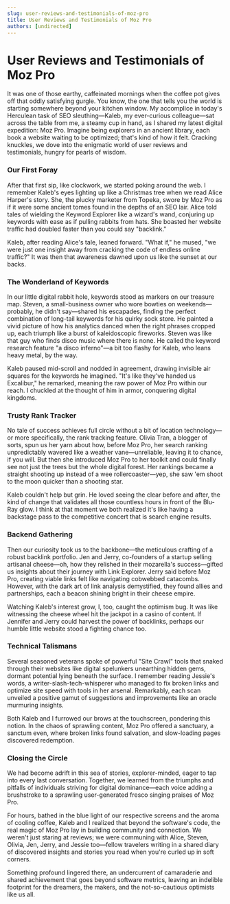 ```yaml
---
slug: user-reviews-and-testimonials-of-moz-pro
title: User Reviews and Testimonials of Moz Pro
authors: [undirected]
---
```



# User Reviews and Testimonials of Moz Pro

It was one of those earthy, caffeinated mornings when the coffee pot gives off that oddly satisfying gurgle. You know, the one that tells you the world is starting somewhere beyond your kitchen window. My accomplice in today's Herculean task of SEO sleuthing—Kaleb, my ever-curious colleague—sat across the table from me, a steamy cup in hand, as I shared my latest digital expedition: Moz Pro. Imagine being explorers in an ancient library, each book a website waiting to be optimized; that's kind of how it felt. Cracking knuckles, we dove into the enigmatic world of user reviews and testimonials, hungry for pearls of wisdom. 

### Our First Foray 

After that first sip, like clockwork, we started poking around the web. I remember Kaleb's eyes lighting up like a Christmas tree when we read Alice Harper's story. She, the plucky marketer from Topeka, swore by Moz Pro as if it were some ancient tomes found in the depths of an SEO lair. Alice told tales of wielding the Keyword Explorer like a wizard's wand, conjuring up keywords with ease as if pulling rabbits from hats. She boasted her website traffic had doubled faster than you could say "backlink."

Kaleb, after reading Alice's tale, leaned forward. "What if," he mused, "we were just one insight away from cracking the code of endless online traffic?" It was then that awareness dawned upon us like the sunset at our backs.

### The Wonderland of Keywords 

In our little digital rabbit hole, keywords stood as markers on our treasure map. Steven, a small-business owner who wore bowties on weekends—probably, he didn't say—shared his escapades, finding the perfect combination of long-tail keywords for his quirky sock store. He painted a vivid picture of how his analytics danced when the right phrases cropped up, each triumph like a burst of kaleidoscopic fireworks. Steven was like that guy who finds disco music where there is none. He called the keyword research feature "a disco inferno"—a bit too flashy for Kaleb, who leans heavy metal, by the way.

Kaleb paused mid-scroll and nodded in agreement, drawing invisible air squares for the keywords he imagined. "It's like they've handed us Excalibur," he remarked, meaning the raw power of Moz Pro within our reach. I chuckled at the thought of him in armor, conquering digital kingdoms.

### Trusty Rank Tracker

No tale of success achieves full circle without a bit of location technology—or more specifically, the rank tracking feature. Olivia Tran, a blogger of sorts, spun us her yarn about how, before Moz Pro, her search ranking unpredictably wavered like a weather vane—unreliable, leaving it to chance, if you will. But then she introduced Moz Pro to her toolkit and could finally see not just the trees but the whole digital forest. Her rankings became a straight shooting up instead of a wee rollercoaster—yep, she saw 'em shoot to the moon quicker than a shooting star.

Kaleb couldn't help but grin. He loved seeing the clear before and after, the kind of change that validates all those countless hours in front of the Blu-Ray glow. I think at that moment we both realized it's like having a backstage pass to the competitive concert that is search engine results.

### Backend Gathering

Then our curiosity took us to the backbone—the meticulous crafting of a robust backlink portfolio. Jen and Jerry, co-founders of a startup selling artisanal cheese—oh, how they relished in their mozarella's success—gifted us insights about their journey with Link Explorer. Jerry said before Moz Pro, creating viable links felt like navigating cobwebbed catacombs. However, with the dark art of link analysis demystified, they found allies and partnerships, each a beacon shining bright in their cheese empire.

Watching Kaleb's interest grow, I, too, caught the optimism bug. It was like witnessing the cheese wheel hit the jackpot in a casino of content. If Jennifer and Jerry could harvest the power of backlinks, perhaps our humble little website stood a fighting chance too.

### Technical Talismans

Several seasoned veterans spoke of powerful "Site Crawl" tools that snaked through their websites like digital spelunkers unearthing hidden gems, dormant potential lying beneath the surface. I remember reading Jessie's words, a writer-slash-tech-whisperer who managed to fix broken links and optimize site speed with tools in her arsenal. Remarkably, each scan unveiled a positive gamut of suggestions and improvements like an oracle murmuring insights.

Both Kaleb and I furrowed our brows at the touchscreen, pondering this notion. In the chaos of sprawling content, Moz Pro offered a sanctuary, a sanctum even, where broken links found salvation, and slow-loading pages discovered redemption.

### Closing the Circle

We had become adrift in this sea of stories, explorer-minded, eager to tap into every last conversation. Together, we learned from the triumphs and pitfalls of individuals striving for digital dominance—each voice adding a brushstroke to a sprawling user-generated fresco singing praises of Moz Pro. 

For hours, bathed in the blue light of our respective screens and the aroma of cooling coffee, Kaleb and I realized that beyond the software's code, the real magic of Moz Pro lay in building community and connection. We weren't just staring at reviews; we were communing with Alice, Steven, Olivia, Jen, Jerry, and Jessie too—fellow travelers writing in a shared diary of discovered insights and stories you read when you're curled up in soft corners.
  
Something profound lingered there, an undercurrent of camaraderie and shared achievement that goes beyond software metrics, leaving an indelible footprint for the dreamers, the makers, and the not-so-cautious optimists like us all.